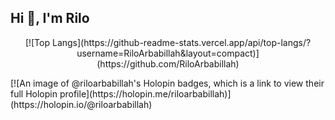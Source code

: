 ## Hi 👋, I'm Rilo




<p align="center">
[![Top Langs](https://github-readme-stats.vercel.app/api/top-langs/?username=RiloArbabillah&layout=compact)](https://github.com/RiloArbabillah)
</p>

<div>
 [![An image of @riloarbabillah's Holopin badges, which is a link to view their full Holopin profile](https://holopin.me/riloarbabillah)](https://holopin.io/@riloarbabillah)
</div>
